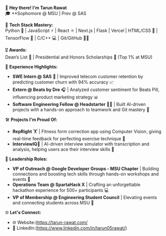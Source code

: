 👋 **Hey there! I'm Tarun Rawat**  
🎓 **Sophomore @ MSU | Prev @ SAS 

🚀 **Tech Stack Mastery:**  
Python 🐍 | JavaScript ⚡ | React ⚛️ | Next.js | Flask | Vercel | HTML/CSS 🎨 | TensorFlow 🤖 | C/C++ 💻 | Git/GitHub 🧑‍💻  

🎖 **Awards:**  
Dean’s List 🏅 | Presidential and Honors Scholarships 🥇 (Top 1% at MSU)

🌟 **Experience Highlights:**  
- **SWE Intern @ SAS** 🏢 | Improved telecom customer retention by predicting customer churn with 94% accuracy 📈  
- **Extern @ Beats by Dre** 🎧 | Analyzed customer sentiment for Beats Pill, influencing product marketing strategy 📊  
- **Software Engineering Fellow @ Headstarter** 👨‍💻 | Built AI-driven projects with a hands-on approach to teamwork and Git mastery 🤝  

🛠 **Projects I'm Proud Of:**  
- **RepRight** 🏋️ | Fitness form correction app using Computer Vision, giving real-time feedback for perfecting exercise technique 💪
- **InterviewIQ**🎤 | AI-driven interview simulator with transcription and analysis, helping users ace their interview skills 👔

👥 **Leadership Roles:**  
- **VP of Outreach @ Google Developer Groups - MSU Chapter** | Building connections and boosting tech skills through hands-on workshops and events 🎉
- **Operations Team @ SpartaHack X** | Crafting an unforgettable hackathon experience for 500+ participants 💻
- **VP of Membership @ Engineering Student Council** | Elevating events and connecting students across MSU 🚀  

🌐 **Let's Connect:**  

- 🌐 Website:(https://tarun-rawat.com/
- 💼 LinkedIn:(https://www.linkedin.com/in/tarun05rawat/)
